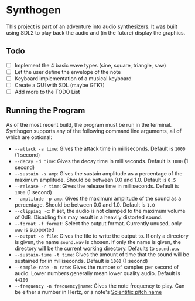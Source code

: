 Synthogen
=========

This project is part of an adventure into audio synthesizers. It was built
using SDL2 to play back the audio and (in the future) display the graphics.

## Todo
- [ ] Implement the 4 basic wave types (sine, square, triangle, saw)
- [ ] Let the user define the envelope of the note
- [ ] Keyboard implementation of a musical keyboard
- [ ] Create a GUI with SDL (maybe GTK?)
- [ ] Add more to the TODO List

## Running the Program

As of the most recent build, the program must be run in the terminal. Synthogen
supports any of the following command line arguments, all of which are
optional:
* `--attack -a time`: Gives the attack time in milliseconds. Default is `1000` (1 second)
* `--decay -d time`: Gives the decay time in milliseconds. Default is `1000` (1 second)
* `--sustain -s amp`: Gives the sustain amplitude as a percentage of the maximum amplitude. Should be between 0.0 and 1.0. Default is `0.5`
* `--release -r time`: Gives the release time in milliseconds. Default is `1000` (1 second)
* `--amplitude -p amp`: Gives the maximum amplitude of the sound as a percentage. Should be between 0.0 and 1.0. Default is `1.0`
* `--clipping -c`: If set, the audio is not clamped to the maximum volume of 0dB. Disabling this may result in a heavily distorted sound.
* `--format -f format`: Select the output format. Currently unused, only `wav` is supported
* `--output -o file`: Gives the file to write the output to. If only a directory is given, the name `sound.wav` is chosen. If only the name is given, the directory will be the current working directory. Defaults to `sound.wav`
* `--sustain-time -t time`: Gives the amount of time that the sound will be sustained for in milliseconds. Default is `1000` (1 second)
* `--sample-rate -m rate`: Gives the number of samples per second of audio. Lower numbers generally mean lower quality audio. Default is `44100`
* `--frequency -n frequency|name`: Gives the note frequency to play. Can be either a number in Hertz, or a note's [Scientific pitch name](https://en.wikipedia.org/wiki/Piano_key_frequencies#List)

